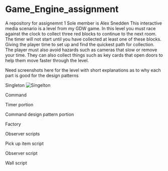 # Game_Engine_assignment
 A repository for assignemnt 1
 Sole member is Alex Snedden
This interactive media scenario is a level from my GDW game. In this level you must race against the clock to collect three red blocks to continue to the next room. The timer will not start until you have collected at least one of these blocks. Giving the player time to set up and find the quickest path for collection. The player must also avoid hazards such as cameras that slow or remove your time. They can also collect things such as key cards that open doors to help them move faster through the level.

Need screenshots here for the level with short explanations as to why each part is good for the design patterns

Singleton 
![Singelton](https://github.com/user-attachments/assets/0d8d7792-ea90-4810-842c-cf64fd12767f)




Command 

Timer portion


Command design pattern portion


Factory

Observer scripts


Pick up item script


Observer script


Wall script
